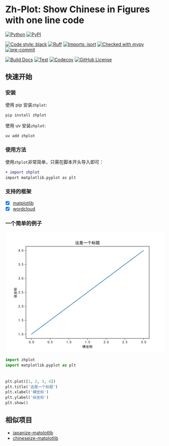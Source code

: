 # Zh-Plot: Show Chinese in Figures with one line code

[![Python](https://img.shields.io/pypi/pyversions/zhplot.svg?color=%2334D058)](https://pypi.org/project/zhplot/)
[![PyPI](https://img.shields.io/pypi/v/zhplot?color=%2334D058&label=pypi%20package)](https://pypi.org/project/zhplot/)

[![Code style: black](https://img.shields.io/badge/code%20style-black-000000.svg)](https://github.com/psf/black)
[![Ruff](https://img.shields.io/endpoint?url=https://raw.githubusercontent.com/astral-sh/ruff/main/assets/badge/v2.json)](https://github.com/astral-sh/ruff)
[![Imports: isort](https://img.shields.io/badge/%20imports-isort-%231674b1?style=flat&labelColor=ef8336)](https://pycqa.github.io/isort/)
[![Checked with mypy](https://www.mypy-lang.org/static/mypy_badge.svg)](https://mypy-lang.org/)
[![pre-commit](https://img.shields.io/badge/pre--commit-enabled-brightgreen?logo=pre-commit)](https://github.com/pre-commit/pre-commit)

[![Build Docs](https://github.com/shenxiangzhuang/zhplot/actions/workflows/build_docs.yaml/badge.svg)](https://github.com/shenxiangzhuang/zhplot/actions/workflows/build_docs.yaml)
[![Test](https://github.com/shenxiangzhuang/zhplot/actions/workflows/test.yaml/badge.svg)](https://github.com/shenxiangzhuang/zhplot/actions/workflows/test.yaml)
[![Codecov](https://codecov.io/gh/shenxiangzhuang/zhplot/branch/master/graph/badge.svg)](https://codecov.io/gh/shenxiangzhuang/zhplot)
[![GitHub License](https://img.shields.io/github/license/shenxiangzhuang/zhplot)](https://github.com/shenxiangzhuang/zhplot/blob/master/LICENSE)


## 快速开始

### 安装

使用 pip 安装`zhplot`:

```bash
pip install zhplot
```

使用 uv 安装`zhplot`:

```bash
uv add zhplot
```

### 使用方法

使用`zhplot`非常简单，只需在脚本开头导入即可：
```diff
+ import zhplot
import matplotlib.pyplot as plt
```

### 支持的框架
- [x] [matplotlib](https://github.com/matplotlib/matplotlib)
- [x] [wordcloud](https://github.com/amueller/word_cloud)

### 一个简单的例子
<div align="center">
    <img src="https://github.com/shenxiangzhuang/zhplot/blob/7569552e07a8b4de7afd8c9df5cbcb154a349e97/docs/images/zhplot_demo.png?raw=true" width="500"/>
</div>

```python
import zhplot
import matplotlib.pyplot as plt


plt.plot([1, 2, 3, 4])
plt.title('这是一个标题')
plt.xlabel('横坐标')
plt.ylabel('纵坐标')
plt.show()
```


## 相似项目
- [japanize-matplotlib](https://github.com/uehara1414/japanize-matplotlib)
- [chineseize-matplotlib](https://github.com/cndeng/chineseize-matplotlib)
